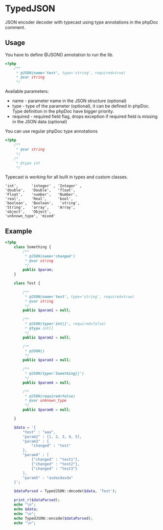 TypedJSON
=========

JSON encoder decoder with typecast using type annotations in the phpDoc comment.

Usage
-----

You have to define @JSON() annotation to run the lib.
```php
<?php
    /**
     * @JSON(name='test', type='string', required=true)
     * @var string
     */
```
Available parameters:
* name        - parameter name in the JSON structure (optional)
* type        - type of the parameter (optional), it can be defined in phpDoc.
                Type definition in the phpDoc have bigger priority.
* required    - required field flag, drops exception if required field is missing in the JSON data (optional)

You can use regular phpDoc type annotations
```php
<?php
    /**
     * @var string
     */
    /*
     * @type int
     */
```
Typecast is working for all built in types and custom classes.

    'int',      'integer' , 'Integer' ,
    'double',   'Double',   'float',
    'Float',    'number',   'Number',
    'real',     'Real',     'bool',
    'boolean',  'Boolean',   'string',
    'String',   'array',    'Array',
    'object',   'Object',
    'unknown_type', 'mixed'

Example
-------
```php
<?php
    class Something {
        /**
         * @JSON(name='changed')
         * @var string
         */
        public $param;
    }

    class Test {

        /**
         * @JSON(name='test', type='string', required=true)
         * @var string
         */
        public $param1 = null;

        /**
         * @JSON(type='int[]', required=false)
         * @type int[]
         */
        public $param2 = null;

        /**
         * @JSON()
         */
        public $param3 = null;

        /**
         * @JSON(type='Something[]')
         */
        public $param4 = null;

        /**
         * @JSON(required=false)
         * @var unknown_type
         */
        public $param6 = null;

    }

    $data = '{
        "test" : "aaa",
        "param2" : [1, 2, 3, 4, 5],
        "param3" : {
            "changed" : "test"
        },
        "param4" : [
            {"changed" : "test1"},
            {"changed" : "test2"},
            {"changed" : "test3"}
        ],
        "param5" : "asdasdasda"
    }';

    $dataParsed = TypedJSON::decode($data, 'Test');

    print_r($dataParsed);
    echo "\n";
    echo $data;
    echo "\n";
    echo TypedJSON::encode($dataParsed);
    echo "\n";
```
